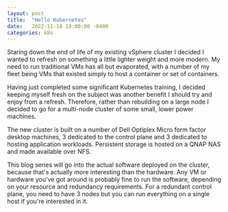 ```yaml
---
layout: post
title:  "Hello Kubernetes"
date:   2022-11-18 19:00:00 -0400
categories: k8s
---
```


Staring down the end of life of my existing vSphere cluster
I decided I wanted to refresh on something a little lighter
weight and more modern. My need to run traditional VMs has
all but evaporated, with a number of my fleet being VMs that
existed simply to host a container or set of containers.

Having just completed some significant Kubernetes training,
I decided keeping myself fresh on the subject was another
benefit I should try and enjoy from a refresh. Therefore,
rather than rebuilding on a large node I decided to go for
a multi-node cluster of some small, lower power machines.

The new cluster is built on a number of Dell Optiplex Micro
form factor desktop machines, 3 dedicated to the control
plane and 3 dedicated to hosting application workloads.
Persistent storage is hosted on a QNAP NAS and made 
available over NFS.

This blog series will go into the actual software deployed
on the cluster, because that's actually more interesting
than the hardware. Any VM or hardware you've got around is
probably fine to run the software, depending on your
resource and redundancy requirements. For a redundant 
control plane, you need to have 3 nodes but you can run
everything on a single host if you're interested in it.